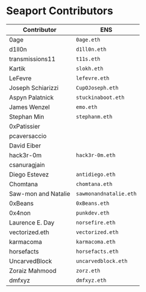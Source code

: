 # Seaport Contributors

Contributor                    | ENS
------------------------------ | ------------------------------
0age                           | `0age.eth`
d1ll0n                         | `d1ll0n.eth`
transmissions11                | `t11s.eth`
Kartik                         | `slokh.eth`
LeFevre                        | `lefevre.eth`
Joseph Schiarizzi              | `CupOJoseph.eth`
Aspyn Palatnick                | `stuckinaboot.eth`
James Wenzel                   | `emo.eth`
Stephan Min                    | `stephanm.eth`
0xPatissier                    |
pcaversaccio                   |
David Eiber                    |
hack3r-0m                      | `hack3r-0m.eth`
csanuragjain                   |
Diego Estevez                  | `antidiego.eth`
Chomtana                       | `chomtana.eth`
Saw-mon and Natalie            | `sawmonandnatalie.eth`
0xBeans                        | `0xBeans.eth`
0x4non                         | `punkdev.eth`
Laurence E. Day                | `norsefire.eth`
vectorized.eth                 | `vectorized.eth`
karmacoma                      | `karmacoma.eth`
horsefacts                     | `horsefacts.eth`
UncarvedBlock                  | `uncarvedblock.eth`
Zoraiz Mahmood                 | `zorz.eth`
dmfxyz                         | `dmfxyz.eth`